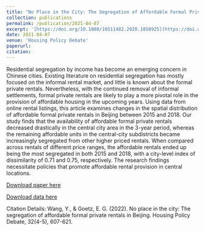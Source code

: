 ```yaml
---
title: "No Place in the City: The Segregation of Affordable Formal Private Rentals in Beijing"
collection: publications
permalink: /publication/2021-04-07
excerpt: '[https://doi.org/10.1080/10511482.2020.1858925](https://doi.org/10.1080/10511482.2020.1858925)'
date: 2021-04-07
venue: 'Housing Policy Debate'
paperurl: 
citation: 
---
```

Residential segregation by income has become an emerging concern in Chinese cities. Existing literature on residential segregation has mostly focused on the informal rental market, and little is known about the formal private rentals. Nevertheless, with the continued removal of informal settlements, formal private rentals are likely to play a more pivotal role in the provision of affordable housing in the upcoming years. Using data from online rental listings, this article examines changes in the spatial distribution of affordable formal private rentals in Beijing between 2015 and 2018. Our study finds that the availability of affordable formal private rentals decreased drastically in the central city area in the 3-year period, whereas the remaining affordable units in the central-city subdistricts became increasingly segregated from other higher priced rentals. When compared across rentals of different price ranges, the affordable rentals ended up being the most segregated in both 2015 and 2018, with a city-level index of dissimilarity of 0.71 and 0.75, respectively. The research findings necessitate policies that promote affordable rental provision in central locations.

[Download paper here](https://yiw0104.github.io/files/No_Place_in_the_City.pdf)

[Download data here](https://conservancy.umn.edu/handle/11299/219254)

Citation Details: Wang, Y., & Goetz, E. G. (2022). No place in the city: The segregation of affordable formal private rentals in Beijing. Housing Policy Debate, 32(4-5), 607-621.